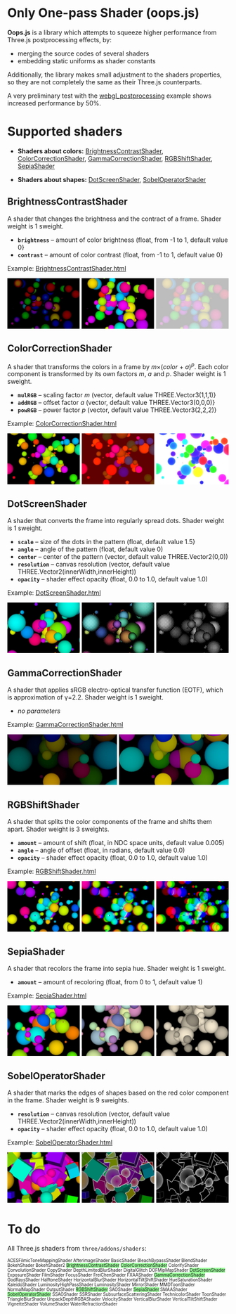 # Only One-pass Shader (oops.js)

**Oops.js** is a library which attempts to squeeze higher performance from Three.js postprocessing effects, by:

* merging the source codes of several shaders
* embedding static uniforms as shader constants

Additionally, the library makes small adjustment to the shaders properties,
so they are not completely the same as their Three.js counterparts.
  
A very preliminary test with the [webgl_postprocessing](https://threejs.org/examples/?q=post#webgl_postprocessing)
example shows increased performance by 50%.



# Supported shaders

* **Shaders about colors:** [BrightnessContrastShader](#brightnesscontrastshader), [ColorCorrectionShader](#colorcorrectionshader), [GammaCorrectionShader](#gammacorrectionshader),
[RGBShiftShader](#rgbshiftshader), [SepiaShader](#sepiashader)

* **Shaders about shapes:** [DotScreenShader](#dotscreenshader), [SobelOperatorShader](#sobeloperatorshader)



## BrightnessContrastShader

A shader that changes the brightness and the contract of a frame.
Shader weight is 1 sweight.
	
* **`brightness`** – amount of color brightness (float, from -1 to 1, default value 0}
* **`contrast`** – amount of color contrast (float, from -1 to 1, default value 0}

Example: [BrightnessContrastShader.html](examples/BrightnessContrastShader.html)
		
[<img src="examples/BrightnessContrastShader.jpg">](examples/BrightnessContrastShader.html)
		



## ColorCorrectionShader

A shader that transforms the colors in a frame by *m*&times;(*color* + *a*)<sup>*p*</sup>.
Each color component is transformed by its own factors *m*, *a* and *p*.
Shader weight is 1 sweight.
	
* **`mulRGB`** – scaling factor *m* (vector, default value THREE.Vector3(1,1,1)}
* **`addRGB`** – offset factor *a* (vector, default value THREE.Vector3(0,0,0)}
* **`powRGB`** – power factor *p* (vector, default value THREE.Vector3(2,2,2)}

Example: [ColorCorrectionShader.html](examples/ColorCorrectionShader.html)
		
[<img src="examples/ColorCorrectionShader.jpg">](examples/ColorCorrectionShader.html)




## DotScreenShader

A shader that converts the frame into regularly spread dots.
Shader weight is 1 sweight.
	
* **`scale`** – size of the dots in the pattern (float, default value 1.5}
* **`angle`** – angle of the pattern (float, default value 0)
* **`center`** – center of the pattern (vector, default value THREE.Vector2(0,0))
* **`resolution`** – canvas resolution (vector, default value THREE.Vector2(innerWidth,innerHeight))
* **`opacity`** – shader effect opacity (float, 0.0 to 1.0, default value 1.0) 

Example: [DotScreenShader.html](examples/DotScreenShader.html)
		
[<img src="examples/DotScreenShader.jpg">](examples/DotScreenShader.html)




## GammaCorrectionShader

A shader that applies sRGB electro-optical transfer function (EOTF), which is
approximation of &gamma;=2.2. Shader weight is 1 sweight.
	
* *no parameters*

Example: [GammaCorrectionShader.html](examples/GammaCorrectionShader.html)
		
[<img src="examples/GammaCorrectionShader.jpg">](examples/GammaCorrectionShader.html)
		



## RGBShiftShader

A shader that splits the color components of the frame and shifts them apart.
Shader weight is 3 sweights.

* **`amount`** – amount of shift (float, in NDC space units, default value 0.005)
* **`angle`** – angle of offset (float, in radians, default value 0.0)
* **`opacity`** – shader effect opacity (float, 0.0 to 1.0, default value 1.0) 

Example: [RGBShiftShader.html](examples/RGBShiftShader.html)
		
[<img src="examples/RGBShiftShader.jpg">](examples/RGBShiftShader.html)
		



## SepiaShader

A shader that recolors the frame into sepia hue. Shader weight is 1 sweight.

* **`amount`** – amount of recoloring (float, from 0 to 1, default value 1)

Example: [SepiaShader.html](examples/SepiaShader.html)
		
[<img src="examples/SepiaShader.jpg">](examples/SepiaShader.html)
		



## SobelOperatorShader

A shader that marks the edges of shapes based on the red color component in the frame.
Shader weight is 9 sweights.
	
* **`resolution`** – canvas resolution (vector, default value THREE.Vector2(innerWidth,innerHeight))
* **`opacity`** – shader effect opacity (float, 0.0 to 1.0, default value 1.0) 

Example: [SobelOperatorShader.html](examples/SobelOperatorShader.html)
		
[<img src="examples/SobelOperatorShader.jpg">](examples/SobelOperatorShader.html)
		


# To do

All Three.js shaders from `three/addons/shaders`:

<small>
<small>

 ACESFilmicToneMappingShader
 AfterimageShader
 BasicShader
 BleachBypassShader
 BlendShader
 BokehShader
 BokehShader2
 <span style="background:palegreen">BrightnessContrastShader</span>
 <span style="background:palegreen">ColorCorrectionShader</span>
 ColorifyShader
 ConvolutionShader
 CopyShader
 DepthLimitedBlurShader
 DigitalGlitch
 DOFMipMapShader
 <span style="background:palegreen">DotScreenShader</span>
 ExposureShader
 FilmShader
 FocusShader
 FreiChenShader
 FXAAShader
 <span style="background:palegreen">GammaCorrectionShader</span>
 GodRaysShader
 HalftoneShader
 HorizontalBlurShader
 HorizontalTiltShiftShader
 HueSaturationShader
 KaleidoShader
 LuminosityHighPassShader
 LuminosityShader
 MirrorShader
 MMDToonShader
 NormalMapShader
 OutputShader
 <span style="background:palegreen">RGBShiftShader</span>
 SAOShader
 <span style="background:palegreen">SepiaShader</span>
 SMAAShader
 <span style="background:palegreen">SobelOperatorShader</span>
 SSAOShader
 SSRShader
 SubsurfaceScatteringShader
 TechnicolorShader
 ToonShader
 TriangleBlurShader
 UnpackDepthRGBAShader
 VelocityShader
 VerticalBlurShader
 VerticalTiltShiftShader
 VignetteShader
 VolumeShader
 WaterRefractionShader
 
</small>
</small>